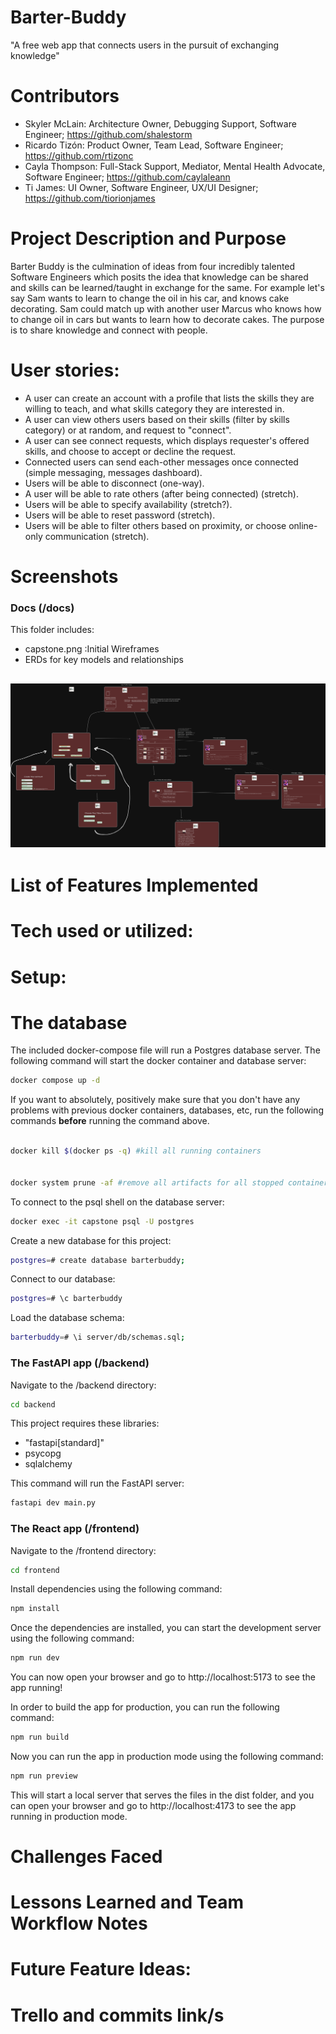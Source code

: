 # Barter-Buddy

"A free web app that connects users in the pursuit of exchanging knowledge"

# Contributors

- Skyler McLain: Architecture Owner, Debugging Support, Software Engineer; https://github.com/shalestorm
- Ricardo Tizón: Product Owner, Team Lead, Software Engineer; https://github.com/rtizonc
- Cayla Thompson: Full-Stack Support, Mediator, Mental Health Advocate, Software Engineer; https://github.com/caylaleann
- Ti James: UI Owner, Software Engineer, UX/UI Designer; https://github.com/tiorionjames

# Project Description and Purpose

Barter Buddy is the culmination of ideas from four incredibly talented Software Engineers which posits the idea that knowledge can be shared
and skills can be learned/taught in exchange for the same. For example let's say Sam wants to learn to change the oil in his car, and knows cake decorating. Sam could match up with another user Marcus who knows how to change oil in cars but wants to learn how to decorate cakes. The purpose is to share knowledge and connect with people.

# User stories:

- A user can create an account with a profile that lists the skills they are willing to teach, and what skills category they are interested in.
- A user can view others users based on their skills (filter by skills category) or at random, and request to "connect".
- A user can see connect requests, which displays requester's offered skills, and choose to accept or decline the request.
- Connected users can send each-other messages once connected (simple messaging, messages dashboard).
- Users will be able to disconnect (one-way).
- A user will be able to rate others (after being connected) (stretch).
- Users will be able to specify availability (stretch?).
- Users will be able to reset password (stretch).
- Users will be able to filter others based on proximity, or choose online-only communication (stretch).

# Screenshots

### Docs (/docs)

This folder includes:

- capstone.png :Initial Wireframes
- ERDs for key models and relationships

## ![Wireframe](docs/capstone.png)

# List of Features Implemented

# Tech used or utilized:

# Setup:

######

# The database

The included docker-compose file will run a Postgres database server. The
following command will start the docker container and database server:

```bash
docker compose up -d
```

If you want to absolutely, positively make sure that you don't have any
problems with previous docker containers, databases, etc, run the
following commands **before** running the command above.

```bash

docker kill $(docker ps -q) #kill all running containers


docker system prune -af #remove all artifacts for all stopped containers
```

To connect to the psql shell on the database server:

```bash
docker exec -it capstone psql -U postgres
```

Create a new database for this project:

```bash
postgres=# create database barterbuddy;
```

Connect to our database:

```bash
postgres=# \c barterbuddy
```

Load the database schema:

```bash
barterbuddy=# \i server/db/schemas.sql;
```

### The FastAPI app (/backend)

Navigate to the /backend directory:

```bash
cd backend
```

This project requires these libraries:

- "fastapi[standard]"
- psycopg
- sqlalchemy

This command will run the FastAPI server:

```bash
fastapi dev main.py
```

### The React app (/frontend)

Navigate to the /frontend directory:

```bash
cd frontend
```

Install dependencies using the following command:

```bash
npm install
```

Once the dependencies are installed, you can start the development server using the following command:

```bash
npm run dev
```

You can now open your browser and go to http://localhost:5173 to see the app running!

In order to build the app for production, you can run the following command:

```bash
npm run build
```

Now you can run the app in production mode using the following command:

```bash
npm run preview
```

This will start a local server that serves the files in the dist folder, and you can open your browser and go to http://localhost:4173 to see the app running in production mode.

######

# Challenges Faced

# Lessons Learned and Team Workflow Notes

# Future Feature Ideas:

# Trello and commits link/s
